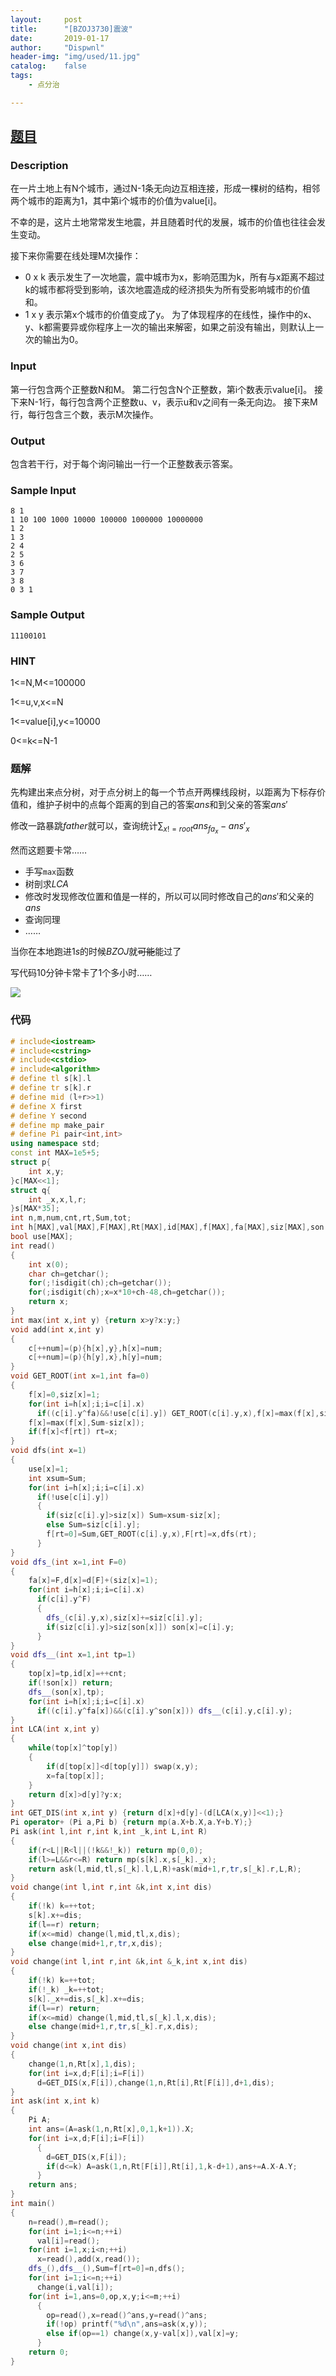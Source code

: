 ```yaml
---
layout:		post
title:		"[BZOJ3730]震波"
date:		2019-01-17
author:		"Dispwnl"
header-img:	"img/used/11.jpg"
catalog:	false
tags:
    - 点分治

---
```


## [题目](https://lydsy.com/JudgeOnline/problem.php?id=3730)

### Description

在一片土地上有N个城市，通过N-1条无向边互相连接，形成一棵树的结构，相邻两个城市的距离为1，其中第i个城市的价值为value[i]。

不幸的是，这片土地常常发生地震，并且随着时代的发展，城市的价值也往往会发生变动。

接下来你需要在线处理M次操作：

- 0 x k 表示发生了一次地震，震中城市为x，影响范围为k，所有与x距离不超过k的城市都将受到影响，该次地震造成的经济损失为所有受影响城市的价值和。
- 1 x y 表示第x个城市的价值变成了y。
  为了体现程序的在线性，操作中的x、y、k都需要异或你程序上一次的输出来解密，如果之前没有输出，则默认上一次的输出为0。

### Input

第一行包含两个正整数N和M。
第二行包含N个正整数，第i个数表示value[i]。
接下来N-1行，每行包含两个正整数u、v，表示u和v之间有一条无向边。
接下来M行，每行包含三个数，表示M次操作。

### Output

包含若干行，对于每个询问输出一行一个正整数表示答案。

### Sample Input

```plain
8 1
1 10 100 1000 10000 100000 1000000 10000000
1 2
1 3
2 4
2 5
3 6
3 7
3 8
0 3 1
```

### Sample Output

```plain
11100101
```

### HINT

1<=N,M<=100000

1<=u,v,x<=N

1<=value[i],y<=10000

0<=k<=N-1

### 题解

先构建出来点分树，对于点分树上的每一个节点开两棵线段树，以距离为下标存价值和，维护子树中的点每个距离的到自己的答案$ans$和到父亲的答案$ans'$

修改一路暴跳$father​$就可以，查询统计$\sum_{x!=root}ans_{fa_x}-ans'_x​$

然而这题要卡常……

- 手写<code>max</code>函数
- 树剖求$LCA​$
- 修改时发现修改位置和值是一样的，所以可以同时修改自己的$ans'$和父亲的$ans$
- 查询同理
- ……

当你在本地跑进$1s$的时候$BZOJ$就~~可能~~能过了

写代码$10$分钟卡常卡了$1$个多小时……

![](/img/qaq/哭.jpg)

### 代码

```c++
# include<iostream>
# include<cstring>
# include<cstdio>
# include<algorithm>
# define tl s[k].l
# define tr s[k].r
# define mid (l+r>>1)
# define X first
# define Y second
# define mp make_pair
# define Pi pair<int,int>
using namespace std;
const int MAX=1e5+5;
struct p{
	int x,y;
}c[MAX<<1];
struct q{
	int _x,x,l,r;
}s[MAX*35];
int n,m,num,cnt,rt,Sum,tot;
int h[MAX],val[MAX],F[MAX],Rt[MAX],id[MAX],f[MAX],fa[MAX],siz[MAX],son[MAX],top[MAX],d[MAX];
bool use[MAX];
int read()
{
	int x(0);
	char ch=getchar();
	for(;!isdigit(ch);ch=getchar());
	for(;isdigit(ch);x=x*10+ch-48,ch=getchar());
	return x;
}
int max(int x,int y) {return x>y?x:y;}
void add(int x,int y)
{
	c[++num]=(p){h[x],y},h[x]=num;
	c[++num]=(p){h[y],x},h[y]=num;
}
void GET_ROOT(int x=1,int fa=0)
{
	f[x]=0,siz[x]=1;
	for(int i=h[x];i;i=c[i].x)
	  if((c[i].y^fa)&&!use[c[i].y]) GET_ROOT(c[i].y,x),f[x]=max(f[x],siz[c[i].y]),siz[x]+=siz[c[i].y];
	f[x]=max(f[x],Sum-siz[x]);
	if(f[x]<f[rt]) rt=x;
}
void dfs(int x=1)
{
	use[x]=1;
	int xsum=Sum;
	for(int i=h[x];i;i=c[i].x)
	  if(!use[c[i].y])
	  {
		if(siz[c[i].y]>siz[x]) Sum=xsum-siz[x];
		else Sum=siz[c[i].y];
		f[rt=0]=Sum,GET_ROOT(c[i].y,x),F[rt]=x,dfs(rt);
	  }
}
void dfs_(int x=1,int F=0)
{
	fa[x]=F,d[x]=d[F]+(siz[x]=1);
	for(int i=h[x];i;i=c[i].x)
	  if(c[i].y^F)
	  {
		dfs_(c[i].y,x),siz[x]+=siz[c[i].y];
		if(siz[c[i].y]>siz[son[x]]) son[x]=c[i].y;
	  }
}
void dfs__(int x=1,int tp=1)
{
	top[x]=tp,id[x]=++cnt;
	if(!son[x]) return;
	dfs__(son[x],tp);
	for(int i=h[x];i;i=c[i].x)
	  if((c[i].y^fa[x])&&(c[i].y^son[x])) dfs__(c[i].y,c[i].y);
}
int LCA(int x,int y)
{
	while(top[x]^top[y])
	{
		if(d[top[x]]<d[top[y]]) swap(x,y);
		x=fa[top[x]];
	}
	return d[x]>d[y]?y:x;
}
int GET_DIS(int x,int y) {return d[x]+d[y]-(d[LCA(x,y)]<<1);}
Pi operator+ (Pi a,Pi b) {return mp(a.X+b.X,a.Y+b.Y);}
Pi ask(int l,int r,int k,int _k,int L,int R)
{
	if(r<L||R<l||(!k&&!_k)) return mp(0,0);
	if(l>=L&&r<=R) return mp(s[k].x,s[_k]._x);
	return ask(l,mid,tl,s[_k].l,L,R)+ask(mid+1,r,tr,s[_k].r,L,R);
}
void change(int l,int r,int &k,int x,int dis)
{
	if(!k) k=++tot;
	s[k].x+=dis;
	if(l==r) return;
	if(x<=mid) change(l,mid,tl,x,dis);
	else change(mid+1,r,tr,x,dis);
}
void change(int l,int r,int &k,int &_k,int x,int dis)
{
	if(!k) k=++tot;
	if(!_k) _k=++tot;
	s[k]._x+=dis,s[_k].x+=dis;
	if(l==r) return;
	if(x<=mid) change(l,mid,tl,s[_k].l,x,dis);
	else change(mid+1,r,tr,s[_k].r,x,dis);
}
void change(int x,int dis)
{
	change(1,n,Rt[x],1,dis);
	for(int i=x,d;F[i];i=F[i])
	  d=GET_DIS(x,F[i]),change(1,n,Rt[i],Rt[F[i]],d+1,dis);
}
int ask(int x,int k)
{
	Pi A;
	int ans=(A=ask(1,n,Rt[x],0,1,k+1)).X;
	for(int i=x,d;F[i];i=F[i])
	  {
		d=GET_DIS(x,F[i]);
		if(d<=k) A=ask(1,n,Rt[F[i]],Rt[i],1,k-d+1),ans+=A.X-A.Y;
	  }
	return ans;
}
int main()
{
	n=read(),m=read();
	for(int i=1;i<=n;++i)
	  val[i]=read();
	for(int i=1,x;i<n;++i)
	  x=read(),add(x,read());
	dfs_(),dfs__(),Sum=f[rt=0]=n,dfs();
	for(int i=1;i<=n;++i)
	  change(i,val[i]);
	for(int i=1,ans=0,op,x,y;i<=m;++i)
	  {
		op=read(),x=read()^ans,y=read()^ans;
		if(!op) printf("%d\n",ans=ask(x,y));
		else if(op==1) change(x,y-val[x]),val[x]=y;
	  }
	return 0;
}
```

